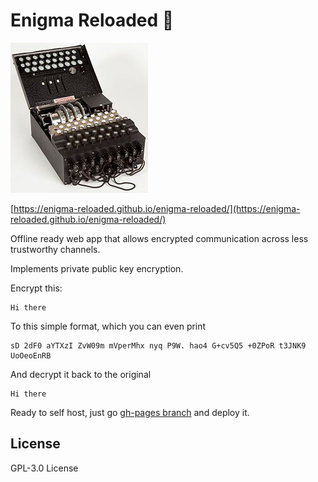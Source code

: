 # Enigma Reloaded 📱

![Old enigma](https://raw.githubusercontent.com/enigma-reloaded/enigma-reloaded/master/app/src/assets/enigma-logo.jpg)

[https://enigma-reloaded.github.io/enigma-reloaded/](https://enigma-reloaded.github.io/enigma-reloaded/)

Offline ready web app that allows encrypted communication across less trustworthy channels.

Implements private public key encryption.


Encrypt this:

```
Hi there
```

To this simple format, which you can even print

```
sD 2dF0 aYTXzI ZvW09m mVperMhx nyq P9W. hao4 G+cv5Q5 +0ZPoR t3JNK9 UoOeoEnRB 
```

And decrypt it back to the original

```
Hi there
```


Ready to self host, just go [gh-pages branch](https://github.com/enigma-reloaded/enigma-reloaded/tree/gh-pages) and deploy it.

## License
GPL-3.0 License
